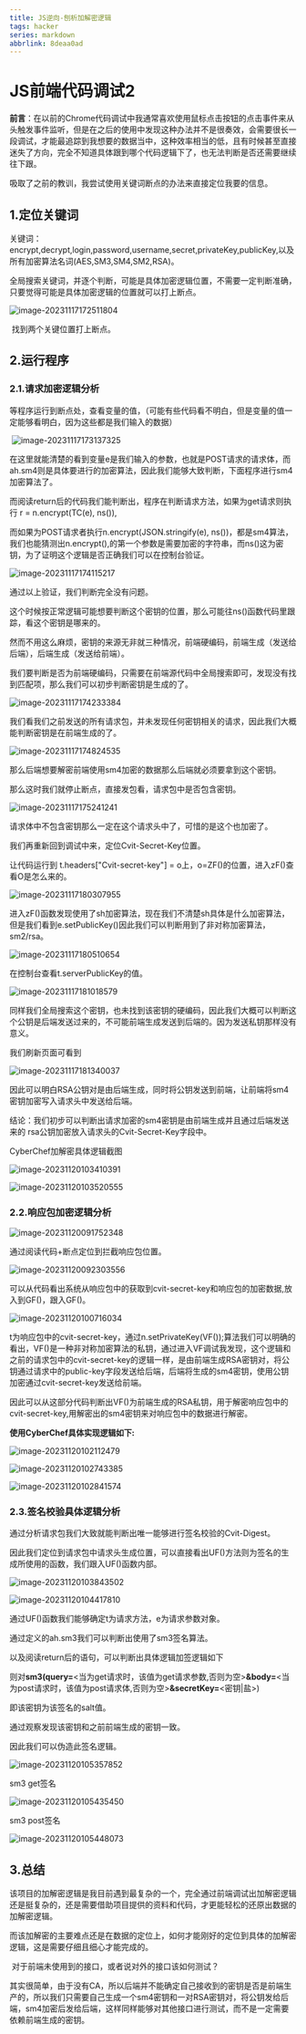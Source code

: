 ```yaml
---
title: JS逆向-刨析加解密逻辑
tags: hacker
series: markdown
abbrlink: 8deaa0ad
---
```


# JS前端代码调试2

​	**前言**：在以前的Chrome代码调试中我通常喜欢使用鼠标点击按钮的点击事件来从头触发事件监听，但是在之后的使用中发现这种办法并不是很奏效，会需要很长一段调试，才能最追踪到我想要的数据当中，这种效率相当的低，且有时候甚至直接迷失了方向，完全不知道具体跟到哪个代码逻辑下了，也无法判断是否还需要继续往下跟。

​	吸取了之前的教训，我尝试使用关键词断点的办法来直接定位我要的信息。

## 1.定位关键词

​	关键词：encrypt,decrypt,login,password,username,secret,privateKey,publicKey,以及所有加密算法名词(AES,SM3,SM4,SM2,RSA)。

全局搜索关键词，并逐个判断，可能是具体加密逻辑位置，不需要一定判断准确，只要觉得可能是具体加密逻辑的位置就可以打上断点。

![image-20231117172511804](C:\Users\ChenLei\Desktop\周报\JS前端调试\image-20231117172511804.png)

​	找到两个关键位置打上断点。

## 2.运行程序

### 2.1.请求加密逻辑分析

​	等程序运行到断点处，查看变量的值，（可能有些代码看不明白，但是变量的值一定能够看明白，因为这些都是我们输入的数据）

​	![image-20231117173137325](C:\Users\ChenLei\Desktop\周报\JS前端调试\image-20231117173137325.png)

在这里就能清楚的看到变量e是我们输入的参数，也就是POST请求的请求体，而 ah.sm4则是具体要进行的加密算法，因此我们能够大致判断，下面程序进行sm4加密算法了。

而阅读return后的代码我们能判断出，程序在判断请求方法，如果为get请求则执行 r = n.encrypt(TC(e), ns()),

而如果为POST请求者执行n.encrypt(JSON.stringify(e), ns())，都是sm4算法，我们也能猜测出n.encrypt(),的第一个参数是需要加密的字符串，而ns()这为密钥，为了证明这个逻辑是否正确我们可以在控制台验证。

![image-20231117174115217](C:\Users\ChenLei\Desktop\周报\JS前端调试\image-20231117174115217.png)



通过以上验证，我们判断完全没有问题。

这个时候按正常逻辑可能想要判断这个密钥的位置，那么可能往ns()函数代码里跟踪，看这个密钥是哪来的。

然而不用这么麻烦，密钥的来源无非就三种情况，前端硬编码，前端生成（发送给后端），后端生成（发送给前端）。

我们要判断是否为前端硬编码，只需要在前端源代码中全局搜索即可，发现没有找到匹配项，那么我们可以初步判断密钥是生成的了。

![image-20231117174233384](C:\Users\ChenLei\AppData\Roaming\Typora\typora-user-images\image-20231117174233384.png)



我们看我们之前发送的所有请求包，并未发现任何密钥相关的请求，因此我们大概能判断密钥是在前端生成的了。

![image-20231117174824535](C:\Users\ChenLei\Desktop\周报\JS前端调试\image-20231117174824535.png)

那么后端想要解密前端使用sm4加密的数据那么后端就必须要拿到这个密钥。

那么这时我们就停止断点，直接发包看，请求包中是否包含密钥。

![image-20231117175241241](C:\Users\ChenLei\Desktop\周报\JS前端调试\image-20231117175241241.png)

请求体中不包含密钥那么一定在这个请求头中了，可惜的是这个也加密了。

我们再重新回到调试中来，定位Cvit-Secret-Key位置。

让代码运行到 t.headers["Cvit-secret-key"] = o上，o=ZF()的位置，进入zF()查看O是怎么来的。

![image-20231117180307955](C:\Users\ChenLei\Desktop\周报\JS前端调试\image-20231117180307955.png)

进入zF()函数发现使用了sh加密算法，现在我们不清楚sh具体是什么加密算法，但是我们看到e.setPublicKey()因此我们可以判断用到了非对称加密算法，sm2/rsa。

![image-20231117180510654](C:\Users\ChenLei\Desktop\周报\JS前端调试\image-20231117180510654.png)



在控制台查看t.serverPublicKey的值。

![image-20231117181018579](C:\Users\ChenLei\Desktop\周报\JS前端调试\image-20231117181018579.png)

同样我们全局搜索这个密钥，也未找到该密钥的硬编码，因此我们大概可以判断这个公钥是后端发送过来的，不可能前端生成发送到后端的。因为发送私钥那样没有意义。

我们刷新页面可看到

![image-20231117181340037](C:\Users\ChenLei\Desktop\周报\JS前端调试\image-20231117181340037.png)

因此可以明白RSA公钥对是由后端生成，同时将公钥发送到前端，让前端将sm4密钥加密写入请求头中发送给后端。

结论：我们初步可以判断出请求加密的sm4密钥是由前端生成并且通过后端发送来的 rsa公钥加密放入请求头的Cvit-Secret-Key字段中。

CyberChef加解密具体逻辑截图

![image-20231120103410391](C:\Users\ChenLei\Desktop\周报\JS前端调试\image-20231120103410391.png)

![image-20231120103520555](C:\Users\ChenLei\Desktop\周报\JS前端调试\image-20231120103520555.png)

### 2.2.响应包加密逻辑分析

![image-20231120091752348](C:\Users\ChenLei\Desktop\周报\JS前端调试\image-20231120091752348.png)

通过阅读代码+断点定位到拦截响应包位置。

![image-20231120092303556](C:\Users\ChenLei\Desktop\周报\JS前端调试\image-20231120092303556.png)

可以从代码看出系统从响应包中的获取到cvit-secret-key和响应包的加密数据,放入到GF()，跟入GF()。



![image-20231120100716034](C:\Users\ChenLei\Desktop\周报\JS前端调试\image-20231120100716034.png)

t为响应包中的cvit-secret-key，通过n.setPrivateKey(VF());算法我们可以明确的看出，VF()是一种非对称加密算法的私钥，通过进入VF调试我发现，这个逻辑和之前的请求包中的cvit-secret-key的逻辑一样，是由前端生成RSA密钥对，将公钥通过请求中的public-key字段发送给后端，后端将生成的sm4密钥，使用公钥加密通过cvit-secret-key发送给前端。

因此可以从这部分代码判断出VF()为前端生成的RSA私钥，用于解密响应包中的cvit-secret-key,用解密出的sm4密钥来对响应包中的数据进行解密。

**使用CyberChef具体实现逻辑如下:**

![image-20231120102112479](C:\Users\ChenLei\Desktop\周报\JS前端调试\image-20231120102112479.png)

![image-20231120102743385](C:\Users\ChenLei\Desktop\周报\JS前端调试\image-20231120102743385.png)

![image-20231120102841574](C:\Users\ChenLei\Desktop\周报\JS前端调试\image-20231120102841574.png)

### 2.3.签名校验具体逻辑分析

通过分析请求包我们大致就能判断出唯一能够进行签名校验的Cvit-Digest。

因此我们定位到请求包中请求头生成位置，可以直接看出UF()方法则为签名的生成所使用的函数，我们跟入UF()函数内部。

![image-20231120103843502](C:\Users\ChenLei\Desktop\周报\JS前端调试\image-20231120103843502.png)

![image-20231120104417810](C:\Users\ChenLei\Desktop\周报\JS前端调试\image-20231120104417810.png)

通过UF()函数我们能够确定t为请求方法，e为请求参数对象。

通过定义的ah.sm3我们可以判断出使用了sm3签名算法。

以及阅读return后的语句，可以判断出具体逻辑加签逻辑如下

则对**sm3(query=**<当为get请求时，该值为get请求参数,否则为空>**&body=**<当为post请求时，该值为post请求体,否则为空>**&secretKey=**<密钥|盐>)

即该密钥为该签名的salt值。

通过观察发现该密钥和之前前端生成的密钥一致。

因此我们可以伪造此签名逻辑。

![image-20231120105357852](C:\Users\ChenLei\Desktop\周报\JS前端调试\image-20231120105357852.png)

sm3 get签名

![image-20231120105435450](C:\Users\ChenLei\Desktop\周报\JS前端调试\image-20231120105435450.png)

sm3 post签名

![image-20231120105448073](C:\Users\ChenLei\Desktop\周报\JS前端调试\image-20231120105448073.png)

## 3.总结

​	该项目的加解密逻辑是我目前遇到最复杂的一个，完全通过前端调试出加解密逻辑还是挺复杂的，还是需要借助项目提供的资料和代码，才更能轻松的还原出数据的加解密逻辑。

​	而该加解密的主要难点还是在数据的定位上，如何才能刚好的定位到具体的加解密逻辑，这是需要仔细且细心才能完成的。

​	对于前端未使用到的接口，或者说对外的接口该如何测试？

​	其实很简单，由于没有CA，所以后端并不能确定自己接收到的密钥是否是前端生产的，所以我们只需要自己生成一个sm4密钥和一对RSA密钥对，将公钥发给后端，sm4加密后发给后端，这样同样能够对其他接口进行测试，而不是一定需要依赖前端生成的密钥。